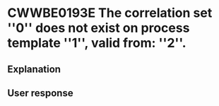 # CWWBE0193E The correlation set ''0'' does not exist on process template ''1'', valid from: ''2''.

## Explanation

## User response